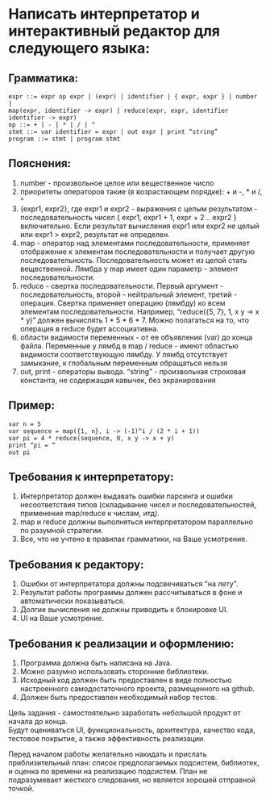 # Написать интерпретатор и интерактивный редактор для следующего языка:

## Грамматика:

```
expr ::= expr op expr | (expr) | identifier | { expr, expr } | number |
map(expr, identifier -> expr) | reduce(expr, expr, identifier identifier -> expr)
op ::= + | - | * | / | ^
stmt ::= var identifier = expr | out expr | print “string”
program ::= stmt | program stmt
```

## Пояснения:
1. number - произвольное целое или вещественное число 
1. приоритеты операторов такие (в возрастающем порядке): + и -, * и /, ^
1. {expr1, expr2}, где expr1 и expr2 - выражения с целым результатом - последовательность чисел  { expr1, expr1 + 1, expr + 2 .. expr2 } включительно. Если результат вычисления expr1 или expr2 не целый или expr1 > expr2, результат не определен.
1. map - оператор над элементами последовательности, применяет отображение к элементам последовательности и получает другую последовательность. Последовательность может из целой стать вещественной. Лямбда у map имеет один параметр - элемент последовательности.
1. reduce - свертка последовательности. Первый аргумент - последовательность, второй - нейтральный элемент, третий - операция. Свертка применяет операцию (лямбду) ко всем элементам последовательности. Например, “reduce({5, 7}, 1, x y -> x * y)” должен вычислять 1 * 5 * 6 * 7. Можно полагаться на то, что операция в reduce будет ассоциативна.
1. области видимости переменных - от ее объявления (var) до конца файла. Переменные у лямбд в map / reduce - имеют областью видимости соответствующую лямбду. У лямбд отсутствует замыкание, к глобальным переменным обращаться нельзя
1. out, print - операторы вывода. “string” - произвольная строковая константа, не содержащая кавычек, без экранирования

## Пример:
```
var n = 5
var sequence = map({1, n}, i -> (-1)^i / (2 * i + 1))
var pi = 4 * reduce(sequence, 0, x y -> x + y)
print “pi = “
out pi
```

## Требования к интерпретатору:
1. Интерпретатор должен выдавать ошибки парсинга и ошибки несоответствия типов (складывание чисел и последовательностей, применение map/reduce к числам, итд).
2. map и reduce должны выполняться интерпретатором параллельно по разумной стратегии. 
3. Все, что не учтено в правилах грамматики, на Ваше усмотрение.

## Требования к редактору:
1. Ошибки от интерпретатора должны подсвечиваться "на лету”.
1. Результат работы программы должен рассчитываться в фоне и автоматически показываться.
1. Долгие вычисления не должны приводить к блокировке UI.
1. UI на Ваше усмотрение.

## Требования к реализации и оформлению:
1. Программа должна быть написана на Java. 
1. Можно разумно использовать сторонние библиотеки.
1. Исходный код должен быть предоставлен в виде полностью настроенного самодостаточного проекта, размещенного на github.
1. Должен быть предоставлен необходимый набор тестов.

Цель задания - самостоятельно заработать небольшой продукт от начала до конца.  
Будут оцениваться UI, функциональность, архитектура, качество кода, тестовое покрытие, а также эффективность реализации.  

Перед началом работы желательно накидать и прислать приблизительный план: список предполагаемых подсистем, библиотек, и оценка по времени на реализацию подсистем. План не подразумевает жесткого следования, но является хорошей отправной точкой.
